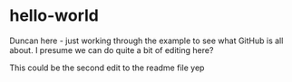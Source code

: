 # hello-world
Duncan here - just working through the example to see what GitHub is all about.
I presume we can do quite a bit of editing here?

This could be the second edit to the readme file yep
